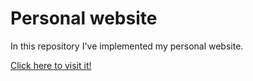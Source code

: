 # Personal website

In this repository I've implemented my personal website.

[Click here to visit it!](https://lodauria.github.io)